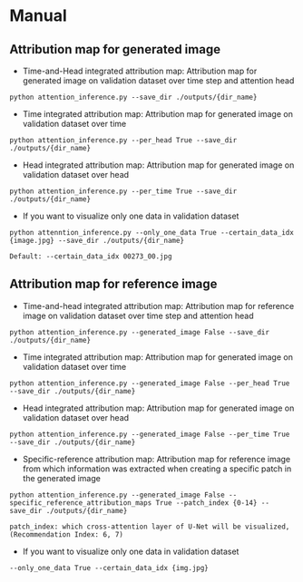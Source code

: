 # Manual

## Attribution map for generated image

- Time-and-Head integrated attribution map: Attribution map for generated image on validation dataset over time step and attention head

```
python attention_inference.py --save_dir ./outputs/{dir_name}
```

- Time integrated attribution map: Attribution map for generated image on validation dataset over time


```
python attention_inference.py --per_head True --save_dir ./outputs/{dir_name}
```

- Head integrated attribution map: Attribution map for generated image on validation dataset over head


```
python attention_inference.py --per_time True --save_dir ./outputs/{dir_name}
```

- If you want to visualize only one data in validation dataset

```
python attenntion_inference.py --only_one_data True --certain_data_idx {image.jpg} --save_dir ./outputs/{dir_name}

Default: --certain_data_idx 00273_00.jpg
```

## Attribution map for reference image

- Time-and-head integrated attribution map: Attribution map for reference image on validation dataset over time step and attention head

```
python attention_inference.py --generated_image False --save_dir ./outputs/{dir_name}
```

- Time integrated attribution map: Attribution map for generated image on validation dataset over time

```
python attention_inference.py --generated_image False --per_head True --save_dir ./outputs/{dir_name}
```

- Head integrated attribution map: Attribution map for generated image on validation dataset over head

```
python attention_inference.py --generated_image False --per_time True --save_dir ./outputs/{dir_name}
```

- Specific-reference attribution map: Attribution map for reference image from which information was extracted when creating a specific patch in the generated image

```
python attention_inference.py --generated_image False --specific_reference_attribution_maps True --patch_index {0-14} --save_dir ./outputs/{dir_name}

patch_index: which cross-attention layer of U-Net will be visualized, (Recommendation Index: 6, 7)
```

- If you want to visualize only one data in validation dataset

```
--only_one_data True --certain_data_idx {img.jpg}
```

